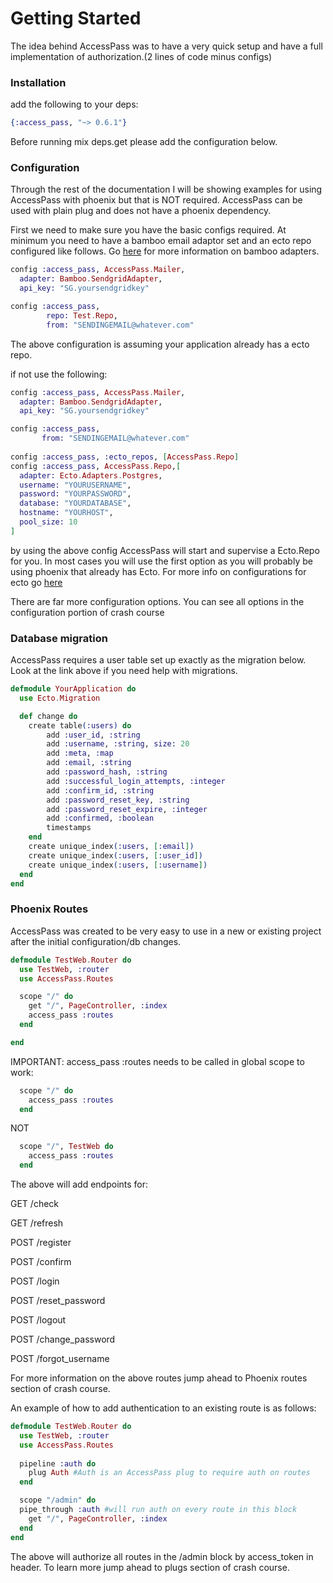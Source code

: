 # Getting Started
The idea behind AccessPass was to have a very quick setup and have a full implementation of authorization.(2 lines of code minus configs)

### Installation

add the following to your deps:
```elixir
{:access_pass, "~> 0.6.1"}
```

Before running mix deps.get please add the configuration below.
### Configuration

Through the rest of the documentation I will be showing examples for using AccessPass with phoenix but that is NOT required. AccessPass can be used with plain plug and does not have a phoenix dependency.

First we need to make sure you have the basic configs required. At minimum you need to have a bamboo email adaptor set and an ecto repo configured like follows. Go [here](https://hexdocs.pm/bamboo/readme.html) for more information on bamboo adapters.

```elixir
config :access_pass, AccessPass.Mailer,
  adapter: Bamboo.SendgridAdapter,
  api_key: "SG.yoursendgridkey"

config :access_pass, 
        repo: Test.Repo,
        from: "SENDINGEMAIL@whatever.com"
```
The above configuration is assuming your application already has a ecto repo.

if not use the following:

```elixir
config :access_pass, AccessPass.Mailer,
  adapter: Bamboo.SendgridAdapter,
  api_key: "SG.yoursendgridkey"

config :access_pass, 
       from: "SENDINGEMAIL@whatever.com"
                 		 
config :access_pass, :ecto_repos, [AccessPass.Repo]
config :access_pass, AccessPass.Repo,[
  adapter: Ecto.Adapters.Postgres,
  username: "YOURUSERNAME",
  password: "YOURPASSWORD",
  database: "YOURDATABASE",
  hostname: "YOURHOST",
  pool_size: 10
]
```
by using the above config AccessPass will start and supervise a Ecto.Repo for you. In most cases you will use the first option as you will probably be using phoenix that already has Ecto. For more info on configurations for ecto go [here](https://hexdocs.pm/ecto/Ecto.html)

There are far more configuration options. You can see all options in the configuration portion of crash course

### Database migration

AccessPass requires a user table set up exactly as the migration below. Look at the link above if you need help with migrations.

```elixir
defmodule YourApplication do
  use Ecto.Migration

  def change do
  	create table(:users) do
  		add :user_id, :string
  		add :username, :string, size: 20
  		add :meta, :map
  		add :email, :string
  		add :password_hash, :string
  	    add :successful_login_attempts, :integer
        add :confirm_id, :string
        add :password_reset_key, :string
        add :password_reset_expire, :integer
        add :confirmed, :boolean
  		timestamps
  	end
    create unique_index(:users, [:email])
    create unique_index(:users, [:user_id])
    create unique_index(:users, [:username])
  end
end
```

### Phoenix Routes
AccessPass was created to be very easy to use in a new or existing project after the initial configuration/db changes.

```elixir
defmodule TestWeb.Router do
  use TestWeb, :router
  use AccessPass.Routes 

  scope "/" do
    get "/", PageController, :index
    access_pass :routes
  end

end
```
IMPORTANT: access_pass :routes needs to be called in global scope to work:

```elixir
  scope "/" do
    access_pass :routes
  end
```
NOT

```elixir
  scope "/", TestWeb do
    access_pass :routes
  end
```

The above will add endpoints for:

 GET /check

 GET /refresh

 POST /register

 POST /confirm

 POST /login

 POST /reset_password

 POST /logout

 POST /change_password

 POST /forgot_username
     
 For more information on the above routes jump ahead to Phoenix routes section of crash course.    
 
 An example of how to add authentication to an existing route is as follows:
 
```elixir
defmodule TestWeb.Router do
  use TestWeb, :router
  use AccessPass.Routes 
  
  pipeline :auth do
  	plug Auth #Auth is an AccessPass plug to require auth on routes
  end	

  scope "/admin" do
  pipe_through :auth #will run auth on every route in this block
    get "/", PageController, :index
  end
end
```
The above will authorize all routes in the /admin block by access_token in header. To learn more jump ahead to plugs section of crash course.
 





